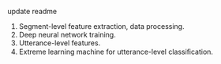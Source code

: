 update readme
1. Segment-level feature extraction, data processing.
2. Deep neural network training.
3. Utterance-level features.
4. Extreme learning machine for utterance-level classiﬁcation.
